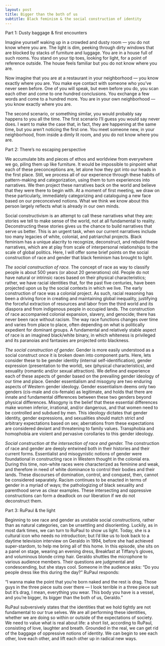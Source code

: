 ```yaml
---
layout: post
title: Bigger than the both of us
subtitle: Black feminism & the social construction of identity
---
```


Part 1: Dusty baggage & first encounters

Imagine yourself waking up in a crowded and dusty room — you do not know where you are.  The light is dim, peeking through dirty windows that are blocked by stacks of furniture and luggage.  You are in a house full of such rooms.  You stand on your tip toes, looking for light, for a point of reference outside.  The house feels familiar but you do not know where you are.

Now imagine that you are at a restaurant in your neighborhood — you know exactly where you are.   You make eye contact with someone who you’ve never seen before.  One of you will speak, but even before you do, you scan each other and come to one hundred conclusions.  You exchange a few words and come to a hundred more.  You are in your own neighborhood — you know exactly where you are.

The second scenario, or something similar, you would probably say happens to you all the time.  The first scenario I’ll guess you would say never does.  I want to make the case that, in fact, they are happening at the same time, but you aren’t noticing the first one.  You meet someone new, in your neighborhood, from inside a dimly lit room, and you do not know where you are.  

Part 2: There’s no escaping perspective

We accumulate bits and pieces of ethos and worldview from everywhere we go, piling them up like furniture.  It would be impossible to pinpoint what each of these preconceptions are, let alone how they got into our heads in the first place.  Still, we process all of our experience through these habits of pattern-making and categorization, using them to turn experiences into narratives.  We then project these narratives back on the world and believe that they were there to begin with.  At a moment of first meeting, we draw on these particularly, immediately categorizing and cataloguing a new face based on our preconceived notions.  What we think we know about this person largely reflects what is already in our own minds.   

Social constructivism is an attempt to call these narratives what they are: stories we tell to make sense of the world, not at all fundamental to reality.  Deconstructing these stories gives us the chance to build narratives that serve us better.  This is an urgent task, when our current narratives include too many legacies of white, colonial, and patriarchal projects.  Black feminism has a unique alacrity to recognize, deconstruct, and rebuild these narratives, which are at play from scale of interpersonal relationships to the scale of global politics.  Here, I will offer some brief points on the social construction of race and gender that black feminism has brought to light.

*The social construction of race.*  The concept of race as way to classify people is about 500 years (or about 20 generations) old.  People do not have natural or intrinsic races based on their physical characteristics; rather, we have racial identities that, for the past five centuries, have been projected upon us by the social contexts in which we live. The early construction of race was a colonial project.  As such, racial reasoning has been a driving force in creating and maintaining global inequality, justifying the forceful extraction of resources and labor from the third world and its diaspora and from indigenous people in occupied lands.  The construction of race accompanied colonial expansion, slavery, and genocide; there has never been race without racism.  The way race functions changes over time and varies from place to place, often depending on what is politically expedient for dominant groups.  A fundamental and relatively stable aspect of race is an imagined black/white binary, in which whiteness is privileged and its paranoias and fantasies are projected onto blackness.   

*The social construction of gender.* Gender is more easily understood as a social construct once it is broken down into component parts.  Here, lets consider these to be gender identity (internal self-identification), gender expression (presentation to the world), sex (physical characteristics), and sexuality (romantic and/or sexual attraction).  We define and experience each of these aspects of gender based on the prevailing gender ideology of our time and place.  Gender essentialism and misogyny are two enduring aspects of Western gender ideology.  Gender essentialism deems only two genders (cis-male and cis-female) as legitimate, and holds that there are innate and fundamental differences between these two genders beyond physical differences. Misogyny is the belief that these essential differences make women inferior, irrational, and/or dangerous, and that women need to be controlled and subdued by men.  This ideology dictates that gender identity, gender expressions, and sexualities should match strict and arbitrary expectations based on sex; aberrations from these expectations are considered deviant and threatening to family values.  Transphobia and homophobia are violent and pervasive corollaries to this gender ideology.  

*Social construction at the intersection of race and gender.*  The construction of race and gender are deeply entwined both in their histories and their current forms.  Essentialist and misogynistic notions of gender were foundational in constructing race in Western thought in the colonial era.  During this time, non-white races were characterized as feminine and weak, and therefore in need of white dominance to control their bodies and their lands.  These discourses of domination, control, and conquest, then, cannot be considered separately.  Racism continues to be enacted in terms of gender in a myriad of ways; the pathologizing of black sexuality and parenthood serve as clear examples.  These intersecting and oppressive constructions can form a deadlock on our liberation if we do not deconstruct them.

Part 3: RuPaul & the light

Beginning to see race and gender as unstable social constructions, rather than as natural categories, can be unsettling and disorienting.  Luckily, as in most dark times, we can turn to RuPaul to show us light.  Today, she is a cultural icon who needs no introduction; but I’d like us to look back to a daytime television interview on Geraldo in 1994, before she had achieved super-stardom, to help me bring all of this home.  In this episode, she sits on a panel on stage, wearing an evening dress, Breakfast at Tiffany’s gloves, and voluminous blonde crimp hair.  Geraldo shuttles the microphone to various audience members.  Their questions are judgmental and condescending, but she stays cool.  Someone in the audience asks: “Do you people dress like this during the day?”  RuPaul responds:

“I wanna make the point that you’re born naked and the rest is drag. Those guys in the three piece suits over there — I look terrible in a three piece suit but it’s drag, I mean, everything you wear.  This body you have is a vessel, and you’re bigger, its bigger than the both of us, Geraldo.”

RuPaul subversively states that the identities that we hold tightly are not fundamental to our true selves.  We are all performing these identities, whether we are doing so within or outside of the expectations of society.  We need to value what is real about life: a short list, according to RuPaul, consisting of love, laughter and breath.  Grounded in the real, we can get rid of the baggage of oppressive notions of identity.  We can begin to see each other, love each other, and lift each other up in radical new ways.


